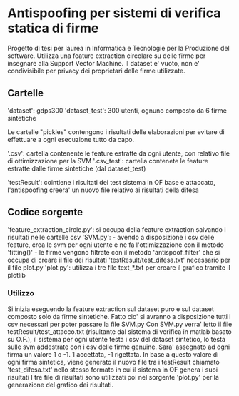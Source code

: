 <h1>Antispoofing per sistemi di verifica statica di firme</h1>

Progetto di tesi per laurea in Informatica e Tecnologie per la Produzione del software. Utilizza una feature extraction circolare su delle firme per insegnare alla Support Vector Machine. Il dataset e' vuoto, non e' condivisibile per privacy dei proprietari delle firme utilizzate.

<h2>Cartelle</h2>

'dataset': gdps300
'dataset_test': 300 utenti, ognuno composto da 6 firme sintetiche

Le cartelle "pickles" contengono i risultati delle elaborazioni per evitare di effettuare a ogni esecuzione tutto da capo.

'.csv': cartella contenente le feature estratte da ogni utente, con relativo file di ottimizzazione per la SVM
'.csv_test': cartella contenete le feature estratte dalle firme sintetiche (dal dataset_test)


'testResult': cointiene i risultati dei test sistema in OF base e attaccato, l'antispoofing creera' un nuovo file relativo ai risultati della difesa



<h2>Codice sorgente</h2>

'feature_extraction_circle.py': si occupa della feature extraction salvando i risultati nelle cartelle csv
'SVM.py': - avendo a disposizione i csv delle feature, crea le svm per ogni utente e ne fa l'ottimizzazione con il metodo 'fitting()'
	  - le firme vengono filtrate con il metodo 'antispoof_filter' che si occupa di creare il file dei risultati 'testResult/test_difesa.txt' necessario per il file plot.py
'plot.py': utilizza i tre file text_*.txt per creare il grafico tramite il plotlib



<h3>Utilizzo</h3>

Si inizia eseguendo la feature extraction sul dataset puro e sul dataset composto solo da firme sintetiche.
Fatto cio' si avranno a disposizione tutti i csv necessari per poter passare la file SVM.py
Con SVM.py verra' letto il file testResult/test_attacco.txt (risultante dal sistema di verifica in matlab basato su O.F.), il sistema per ogni utente testa i csv del dataset sintetico,
lo testa sulle svm addestrate con i csv delle firme genuine. Sara' assegnato ad ogni firma un valore 1 o -1. 1 accettata, -1 rigettata.
In base a questo valore di ogni firma sintetica, viene generato il nuovo file tra i testResult chiamato 'test_difesa.txt' nello stesso formato in cui il sistema in OF genera i suoi risultati
I tre file di risultati sono utilizzati poi nel sorgente 'plot.py' per la generazione del grafico dei risultati.
